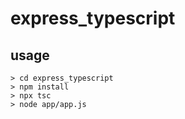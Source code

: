 # express_typescript

## usage

```
> cd express_typescript
> npm install
> npx tsc
> node app/app.js
```